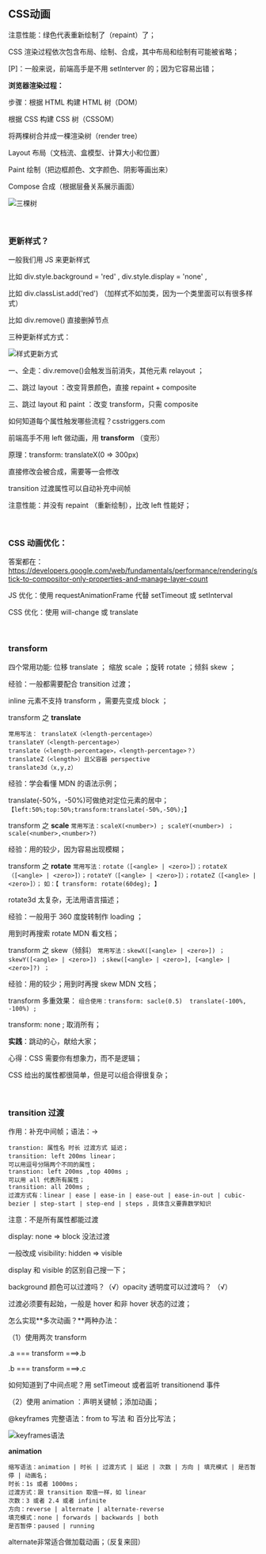 ## CSS动画

注意性能：绿色代表重新绘制了（repaint）了；

CSS 渲染过程依次包含布局、绘制、合成，其中布局和绘制有可能被省略；

[P]：一般来说，前端高手是不用 setInterver 的；因为它容易出错；

**浏览器渲染过程：**

步骤：根据 HTML 构建 HTML 树（DOM）

根据 CSS 构建 CSS 树（CSSOM）

将两棵树合并成一棵渲染树（render tree）

Layout 布局（文档流、盒模型、计算大小和位置）

Paint 绘制（把边框颜色、文字颜色、阴影等画出来）

Compose 合成（根据层叠关系展示画面）

![三棵树](images/threeTree.png)

<br>

### 更新样式？

一般我们用 JS 来更新样式

比如 div.style.background = 'red' , div.style.display = 'none' , 

比如 div.classList.add('red')   （加样式不如加类，因为一个类里面可以有很多样式）

比如 div.remove() 直接删掉节点

三种更新样式方式：

![样式更新方式](images/renew.png)

一、全走：div.remove()会触发当前消失，其他元素 relayout ；

二、跳过 layout ：改变背景颜色，直接 repaint + composite

三、跳过 layout 和 paint ：改变 transform，只需 composite 

如何知道每个属性触发哪些流程？csstriggers.com

前端高手不用 left 做动画，用 **transform** （变形）

原理：transform: translateX(0 => 300px)

直接修改会被合成，需要等一会修改

transition 过渡属性可以自动补充中间帧

注意性能：并没有 repaint （重新绘制），比改 left 性能好；

<br>

### CSS 动画优化：

答案都在：https://developers.google.com/web/fundamentals/performance/rendering/stick-to-compositor-only-properties-and-manage-layer-count

JS 优化：使用 requestAnimationFrame 代替 setTimeout 或 setInterval

CSS 优化：使用 will-change 或 translate 

<br>

### transform 

四个常用功能:  位移 translate ； 缩放 scale ；旋转 rotate ；倾斜 skew ；

经验：一般都需要配合 transition 过渡；

inline 元素不支持 transform ，需要先变成 block ；

transform 之 **translate**
```
常用写法： translateX（<length-percentage>）
translateY（<length-percentage>）
translate（<length-percentage>，<length-percentage>？）
translateZ（<length>）且父容器 perspective
translate3d（x,y,z） 
```
经验：学会看懂 MDN 的语法示例；

translate(-50%，-50%)可做绝对定位元素的居中；
`【left:50%;top:50%;transform:translate(-50%,-50%);】`

transform 之 **scale**
`常用写法：scaleX(<number>) ; scaleY(<number>) ；scale(<number>,<number>?)`

经验：用的较少，因为容易出现模糊；

transform 之 **rotate**
`常用写法：rotate（[<angle> | <zero>]）；rotateX（[<angle> | <zero>]）；rotateY（[<angle> | <zero>]）；rotateZ（[<angle> | <zero>]）；`
`如：【 transform: rotate(60deg); 】`

rotate3d 太复杂，无法用语言描述；

经验：一般用于 360 度旋转制作 loading ；

用到时再搜索 rotate MDN 看文档；

transform 之 skew（倾斜）
`常用写法：skewX([<angle> | <zero>]) ；skewY([<angle> | <zero>]) ；skew([<angle> | <zero>], [<angle> | <zero>]?) ；`

经验：用的较少；用到时再搜 skew MDN 文档；

transform 多重效果：
`组合使用：transform: sacle(0.5)  translate(-100%, -100%) ;`

transform: none ; 取消所有；

**实践**：跳动的心，献给大家；

心得：CSS 需要你有想象力，而不是逻辑；

CSS 给出的属性都很简单，但是可以组合得很复杂；

<br>

### transition 过渡

作用：补充中间帧；语法：→

```
transtion: 属性名 时长 过渡方式 延迟；
transition: left 200ms linear；
可以用逗号分隔两个不同的属性；
transtion: left 200ms ,top 400ms ;
可以用 all 代表所有属性；
transition: all 200ms ;
过渡方式有：linear | ease | ease-in | ease-out | ease-in-out | cubic-bezier | step-start | step-end | steps ，具体含义要靠数学知识
```

注意：不是所有属性都能过渡

display: none => block 没法过渡

一般改成 visibility: hidden => visible

display 和 visible 的区别自己搜一下；

background 颜色可以过渡吗？（√）opacity 透明度可以过渡吗？ （√）

过渡必须要有起始，一般是 hover 和非 hover 状态的过渡；

怎么实现**多次动画？**两种办法：

（1）使用两次 transform

.a === transform ===>.b

.b === transform ===>.c

如何知道到了中间点呢？用 setTimeout 或者监听 transitionend 事件

（2）使用 animation ：声明关键帧；添加动画；

@keyframes 完整语法：from to 写法 和 百分比写法；

![keyframes语法](images/keyframe.png)

**animation** 

```
缩写语法：animation | 时长 | 过渡方式 | 延迟 | 次数 | 方向 | 填充模式 | 是否暂停 | 动画名；
时长：1s 或者 1000ms；
过渡方式：跟 transition 取值一样，如 linear
次数：3 或者 2.4 或者 infinite
方向：reverse | alternate | alternate-reverse 
填充模式：none | forwards | backwards | both 
是否暂停：paused | running
```

alternate非常适合做加载动画；（反复来回）
